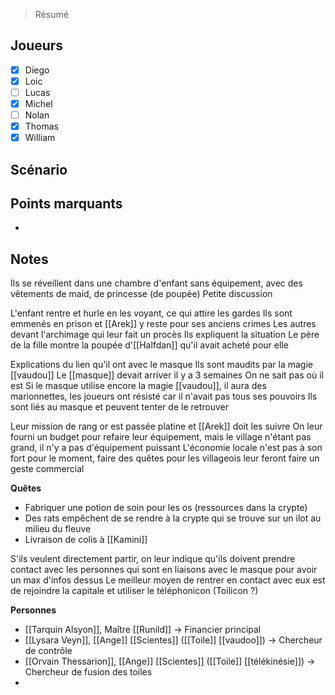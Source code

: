 > Résumé

## Joueurs

- [x] Diego
- [x] Loic
- [ ] Lucas
- [x] Michel
- [ ] Nolan
- [x] Thomas
- [x] William

## Scénario


## Points marquants

- 

## Notes

Ils se réveillent dans une chambre d'enfant sans équipement, avec des vêtements de maid, de princesse (de poupée)
Petite discussion

L'enfant rentre et hurle en les voyant, ce qui attire les gardes
Ils sont emmenés en prison et [[Arek]] y reste pour ses anciens crimes
Les autres devant l'archimage qui leur fait un procès
Ils expliquent la situation
Le père de la fille montre la poupée d'[[Halfdan]] qu'il avait acheté pour elle

Explications du lien qu'il ont avec le masque
Ils sont maudits par la magie [[vaudou]]
Le [[masque]] devait arriver il y a 3 semaines
On ne sait pas où il est
Si le masque utilise encore la magie [[vaudou]], il aura des marionnettes, les joueurs ont résisté car il n'avait pas tous ses pouvoirs
Ils sont liés au masque et peuvent tenter de le retrouver

Leur mission de rang or est passée platine et [[Arek]] doit les suivre
On leur fourni un budget pour refaire leur équipement, mais le village n'étant pas grand, il n'y a pas d'équipement puissant
L'économie locale n'est pas à son fort pour le moment, faire des quêtes pour les villageois leur feront faire un geste commercial

__Quêtes__
- Fabriquer une potion de soin pour les os (ressources dans la crypte)
- Des rats empêchent de se rendre à la crypte qui se trouve sur un ilot au milieu du fleuve
- Livraison de colis à [[Kamini]]

S'ils veulent directement partir, on leur indique qu'ils doivent prendre contact avec les personnes qui sont en liaisons avec le masque pour avoir un max d'infos dessus
Le meilleur moyen de rentrer en contact avec eux est de rejoindre la capitale et utiliser le téléphonicon (Toilicon ?)

__Personnes__
- [[Tarquin Alsyon]], Maître [[Runild]] -> Financier principal
- [[Lysara Veyn]], [[Ange]] [[Scientes]] ([[Toile]] [[vaudoo]]) -> Chercheur de contrôle
- [[Orvain Thessarion]], [[Ange]] [[Scientes]] ([[Toile]] [[télékinésie]]) -> Chercheur de fusion des toiles
- 

